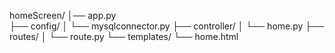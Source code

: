 <!-- Project structure -->
homeScreen/
│── app.py    
├── config/
│   └── mysqlconnector.py
├── controller/
│   └── home.py
├── routes/
│   └── route.py
└── templates/
    └── home.html       